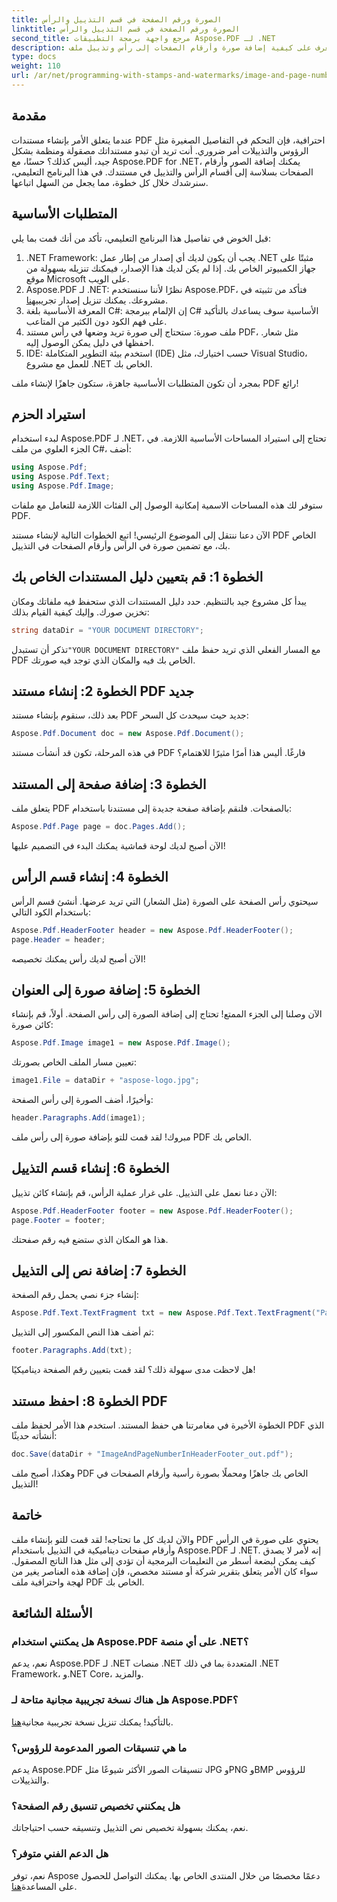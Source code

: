 ```yaml
---
title: الصورة ورقم الصفحة في قسم التذييل والرأس
linktitle: الصورة ورقم الصفحة في قسم التذييل والرأس
second_title: مرجع واجهة برمجة التطبيقات Aspose.PDF لـ .NET
description: تعرف على كيفية إضافة صورة وأرقام الصفحات إلى رأس وتذييل ملف PDF الخاص بك باستخدام Aspose.PDF لـ .NET في هذا البرنامج التعليمي خطوة بخطوة.
type: docs
weight: 110
url: /ar/net/programming-with-stamps-and-watermarks/image-and-page-number-in-header-footer-section/
---
```

## مقدمة

عندما يتعلق الأمر بإنشاء مستندات PDF احترافية، فإن التحكم في التفاصيل الصغيرة مثل الرؤوس والتذييلات أمر ضروري. أنت تريد أن تبدو مستنداتك مصقولة ومنظمة بشكل جيد، أليس كذلك؟ حسنًا، مع Aspose.PDF for .NET، يمكنك إضافة الصور وأرقام الصفحات بسلاسة إلى أقسام الرأس والتذييل في مستندك. في هذا البرنامج التعليمي، سنرشدك خلال كل خطوة، مما يجعل من السهل اتباعها.

## المتطلبات الأساسية

قبل الخوض في تفاصيل هذا البرنامج التعليمي، تأكد من أنك قمت بما يلي:

1. .NET Framework: يجب أن يكون لديك أي إصدار من إطار عمل .NET مثبتًا على جهاز الكمبيوتر الخاص بك. إذا لم يكن لديك هذا الإصدار، فيمكنك تنزيله بسهولة من موقع Microsoft على الويب.
2.  Aspose.PDF لـ .NET: نظرًا لأننا سنستخدم Aspose.PDF، فتأكد من تثبيته في مشروعك. يمكنك تنزيل إصدار تجريبي[هنا](https://releases.aspose.com/pdf/net/).
3. المعرفة الأساسية بلغة C#: إن الإلمام ببرمجة C# الأساسية سوف يساعدك بالتأكيد على فهم الكود دون الكثير من المتاعب.
4. ملف صورة: ستحتاج إلى صورة تريد وضعها في رأس مستند PDF، مثل شعار. احفظها في دليل يمكن الوصول إليه. 
5. IDE: استخدم بيئة التطوير المتكاملة (IDE) حسب اختيارك، مثل Visual Studio، للعمل مع مشروع .NET الخاص بك.

بمجرد أن تكون المتطلبات الأساسية جاهزة، ستكون جاهزًا لإنشاء ملف PDF رائع!

## استيراد الحزم

لبدء استخدام Aspose.PDF لـ .NET، تحتاج إلى استيراد المساحات الأساسية اللازمة. في الجزء العلوي من ملف C#، أضف:

```csharp
using Aspose.Pdf;
using Aspose.Pdf.Text;
using Aspose.Pdf.Image;
```

ستوفر لك هذه المساحات الاسمية إمكانية الوصول إلى الفئات اللازمة للتعامل مع ملفات PDF.

الآن دعنا ننتقل إلى الموضوع الرئيسي! اتبع الخطوات التالية لإنشاء مستند PDF الخاص بك، مع تضمين صورة في الرأس وأرقام الصفحات في التذييل.

## الخطوة 1: قم بتعيين دليل المستندات الخاص بك

يبدأ كل مشروع جيد بالتنظيم. حدد دليل المستندات الذي ستحفظ فيه ملفاتك ومكان تخزين صورك. وإليك كيفية القيام بذلك:

```csharp
string dataDir = "YOUR DOCUMENT DIRECTORY";
```

 تذكر أن تستبدل`"YOUR DOCUMENT DIRECTORY"` مع المسار الفعلي الذي تريد حفظ ملف PDF الخاص بك فيه والمكان الذي توجد فيه صورتك.

## الخطوة 2: إنشاء مستند PDF جديد

بعد ذلك، سنقوم بإنشاء مستند PDF جديد حيث سيحدث كل السحر:

```csharp
Aspose.Pdf.Document doc = new Aspose.Pdf.Document();
```

في هذه المرحلة، تكون قد أنشأت مستند PDF فارغًا. أليس هذا أمرًا مثيرًا للاهتمام؟

## الخطوة 3: إضافة صفحة إلى المستند

يتعلق ملف PDF بالصفحات. فلنقم بإضافة صفحة جديدة إلى مستندنا باستخدام:

```csharp
Aspose.Pdf.Page page = doc.Pages.Add();
```

الآن أصبح لديك لوحة قماشية يمكنك البدء في التصميم عليها!

## الخطوة 4: إنشاء قسم الرأس

سيحتوي رأس الصفحة على الصورة (مثل الشعار) التي تريد عرضها. أنشئ قسم الرأس باستخدام الكود التالي:

```csharp
Aspose.Pdf.HeaderFooter header = new Aspose.Pdf.HeaderFooter();
page.Header = header;
```

الآن أصبح لديك رأس يمكنك تخصيصه!

## الخطوة 5: إضافة صورة إلى العنوان

الآن وصلنا إلى الجزء الممتع! تحتاج إلى إضافة الصورة إلى رأس الصفحة. أولاً، قم بإنشاء كائن صورة:

```csharp
Aspose.Pdf.Image image1 = new Aspose.Pdf.Image();
```

تعيين مسار الملف الخاص بصورتك:

```csharp
image1.File = dataDir + "aspose-logo.jpg";
```

وأخيرًا، أضف الصورة إلى رأس الصفحة:

```csharp
header.Paragraphs.Add(image1);
```

مبروك! لقد قمت للتو بإضافة صورة إلى رأس ملف PDF الخاص بك.

## الخطوة 6: إنشاء قسم التذييل

الآن دعنا نعمل على التذييل. على غرار عملية الرأس، قم بإنشاء كائن تذييل:

```csharp
Aspose.Pdf.HeaderFooter footer = new Aspose.Pdf.HeaderFooter();
page.Footer = footer;
```

هذا هو المكان الذي ستضع فيه رقم صفحتك. 

## الخطوة 7: إضافة نص إلى التذييل

إنشاء جزء نصي يحمل رقم الصفحة:

```csharp
Aspose.Pdf.Text.TextFragment txt = new Aspose.Pdf.Text.TextFragment("Page: ($p of $P ) ");
```

ثم أضف هذا النص المكسور إلى التذييل:

```csharp
footer.Paragraphs.Add(txt);
```

هل لاحظت مدى سهولة ذلك؟ لقد قمت بتعيين رقم الصفحة ديناميكيًا!

## الخطوة 8: احفظ مستند PDF

الخطوة الأخيرة في مغامرتنا هي حفظ المستند. استخدم هذا الأمر لحفظ ملف PDF الذي أنشأته حديثًا:

```csharp
doc.Save(dataDir + "ImageAndPageNumberInHeaderFooter_out.pdf");
```

وهكذا، أصبح ملف PDF الخاص بك جاهزًا ومحملًا بصورة رأسية وأرقام الصفحات في التذييل!

## خاتمة

والآن لديك كل ما تحتاجه! لقد قمت للتو بإنشاء ملف PDF يحتوي على صورة في الرأس وأرقام صفحات ديناميكية في التذييل باستخدام Aspose.PDF لـ .NET. إنه لأمر لا يصدق كيف يمكن لبضعة أسطر من التعليمات البرمجية أن تؤدي إلى مثل هذا الناتج المصقول. سواء كان الأمر يتعلق بتقرير شركة أو مستند مخصص، فإن إضافة هذه العناصر يغير من لهجة واحترافية ملف PDF الخاص بك.

## الأسئلة الشائعة

### هل يمكنني استخدام Aspose.PDF على أي منصة .NET؟
نعم، يدعم Aspose.PDF لـ .NET منصات .NET المتعددة بما في ذلك .NET Framework، و.NET Core، والمزيد.

### هل هناك نسخة تجريبية مجانية متاحة لـ Aspose.PDF؟
 بالتأكيد! يمكنك تنزيل نسخة تجريبية مجانية[هنا](https://releases.aspose.com/).

### ما هي تنسيقات الصور المدعومة للرؤوس؟
يدعم Aspose.PDF تنسيقات الصور الأكثر شيوعًا مثل JPG وPNG وBMP للرؤوس والتذييلات.

### هل يمكنني تخصيص تنسيق رقم الصفحة؟
نعم، يمكنك بسهولة تخصيص نص التذييل وتنسيقه حسب احتياجاتك.

### هل الدعم الفني متوفر؟
 نعم، توفر Aspose دعمًا مخصصًا من خلال المنتدى الخاص بها. يمكنك التواصل للحصول على المساعدة[هنا](https://forum.aspose.com/c/pdf/10).